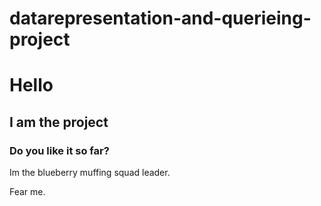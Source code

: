 # datarepresentation-and-querieing-project
# Hello
## I am the project
### Do you like it so far?

Im the blueberry muffing squad leader.

Fear me.
